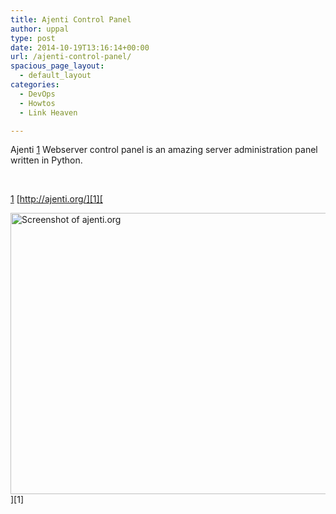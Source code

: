 ```yaml
---
title: Ajenti Control Panel
author: uppal
type: post
date: 2014-10-19T13:16:14+00:00
url: /ajenti-control-panel/
spacious_page_layout:
  - default_layout
categories:
  - DevOps
  - Howtos
  - Link Heaven

---
```

Ajenti [1] Webserver control panel is an amazing server administration panel written in Python.

&nbsp;

[1] [http://ajenti.org/][1][

<div class="browser-shot alignnone">
  <a href="http://ajenti.org/" ><img src="https://s0.wordpress.com/mshots/v1/http%3A%2F%2Fajenti.org%2F?w=600&#038;h=450" alt="Screenshot of ajenti.org" width="600" height="450" class="alignnone" /></a>
</div>][1]

<!-- AdSense Now! Lite: PreFiltered - NoAds [ WP is not in the loop. ] -->

 [1]: http://ajenti.org/ "http://ajenti.org/"